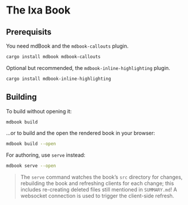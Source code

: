 # The Ixa Book

## Prerequisits

You need mdBook and the `mdbook-callouts` plugin.

```bash
cargo install mdbook mdbook-callouts
```

Optional but recommended, the `mdbook-inline-highlighting` plugin.

```bash
cargo install mdbook-inline-highlighting
```

## Building

To build without opening it:

```bash
mdbook build
```

...or to build and the open the rendered book in your browser:

```bash
mdbook build --open
```

For authoring, use `serve` instead:

```bash
mdbook serve --open
```

> The `serve` command watches the book’s `src` directory for changes, rebuilding the book and refreshing clients for each change; this includes re-creating deleted files still mentioned in `SUMMARY.md`! A websocket connection is used to trigger the client-side refresh.
